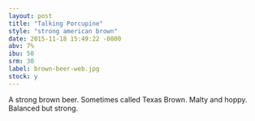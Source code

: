 ```yaml
---
layout: post
title: "Talking Porcupine"
style: "strong american brown"
date: 2015-11-18 15:49:22 -0800
abv: 7%
ibu: 50
srm: 30
label: brown-beer-web.jpg
stock: y
---
```

A strong brown beer.  Sometimes called Texas Brown.  Malty and hoppy.  Balanced but strong.
